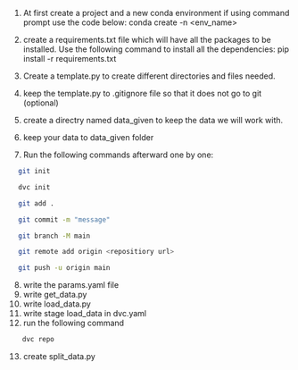 1. At first create a project and a new conda environment
   if using command prompt use the code below:
   conda create -n <env_name> 
   

2. create a requirements.txt file which will have all the packages to be installed.
Use the following command to install all the dependencies:
   pip install -r requirements.txt
   

3. Create a template.py to create different directories and files needed.

4. keep the template.py to .gitignore file so that it does not go to git (optional)

5. create a directry named data_given to keep the data we will work with.

6. keep your data to data_given folder

7. Run the following commands afterward one by one:

```bash
  git init
```
```bash
  dvc init
```
```bash
  git add .
```
```bash
  git commit -m "message"
```
```bash
  git branch -M main
```
```bash
  git remote add origin <repositiory url>
```

```bash
  git push -u origin main
```

8. write the params.yaml file
9. write get_data.py
10. write load_data.py
11. write stage load_data in dvc.yaml
12. run the following command
```bash
   dvc repo
```

13. create split_data.py

   